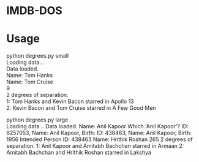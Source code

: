 
# IMDB-DOS

# Usage

python degrees.py small                               
Loading data...  
Data loaded.  
Name: Tom Hanks  
Name: Tom Cruise  
9  
2 degrees of separation.  
1: Tom Hanks and Kevin Bacon starred in Apollo 13   
2: Kevin Bacon and Tom Cruise starred in A Few Good Men   
 
python degrees.py large                              
Loading data...                                                                                     Data loaded.                                                                                         Name: Anil Kapoor                                                                                     Which 'Anil Kapoor'?
ID: 6257053, Name: Anil Kapoor, Birth:
ID: 438463, Name: Anil Kapoor, Birth: 1956
Intended Person ID: 438463
Name: Hrithik Roshan
265
2 degrees of separation.
1: Anil Kapoor and Amitabh Bachchan starred in Armaan
2: Amitabh Bachchan and Hrithik Roshan starred in Lakshya  

